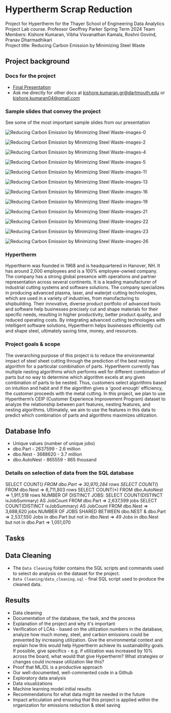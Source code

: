 # Hypertherm Scrap Reduction
Project for Hypertherm for the Thayer School of Engineering Data Analytics Project Lab course. 
Professor Geoffrey Parker 
Spring Term 2024
Team Members: Kishore Kumaran, Vibha Visvanathan Kamala, Roshni Govind, Pranav Dharmadhikari  
Project title: Reducing Carbon Emission by Minimizing Steel Waste

## Project background 

### Docs for the project
* [Final Presentation]([https://docs.google.com/presentation/d/1dStRV1ZOExTIJEzfsv0eXDAbw8WIKH-mX-2jgdKO9Rw/edit?usp=drive_link](https://drive.google.com/file/d/1ZOuMiVnZNY-P22lvO5lX4LpsUD0mofU_/view?usp=drive_link)) 
* Ask me directly for other docs at kishore.kumaran.gr@dartmouth.edu or kishore.kumaran04@gmail.com

### Sample slides that convey the project
See some of the most important sample slides from our presentation

![Reducing Carbon Emission by Minimizing Steel Waste-images-0](https://github.com/kishorekumaran04/hypertherm_scrap_reduction/assets/30934994/8216286a-2d3b-4646-a433-1deceef16c88)

![Reducing Carbon Emission by Minimizing Steel Waste-images-2](https://github.com/kishorekumaran04/hypertherm_scrap_reduction/assets/30934994/99cc6371-47a5-40a2-8b2b-a35522c731c4)


![Reducing Carbon Emission by Minimizing Steel Waste-images-4](https://github.com/kishorekumaran04/hypertherm_scrap_reduction/assets/30934994/fe3d7249-d972-4e68-8483-d879c80edc5f)

![Reducing Carbon Emission by Minimizing Steel Waste-images-5](https://github.com/kishorekumaran04/hypertherm_scrap_reduction/assets/30934994/cefbbbd1-57e6-4563-8920-2aae062f6c64)

![Reducing Carbon Emission by Minimizing Steel Waste-images-11](https://github.com/kishorekumaran04/hypertherm_scrap_reduction/assets/30934994/053ed5dd-01e9-4675-8365-c8221844fa33)

![Reducing Carbon Emission by Minimizing Steel Waste-images-13](https://github.com/kishorekumaran04/hypertherm_scrap_reduction/assets/30934994/5715601d-2fa6-4010-8a75-bf1eacd79c9e)

![Reducing Carbon Emission by Minimizing Steel Waste-images-16](https://github.com/kishorekumaran04/hypertherm_scrap_reduction/assets/30934994/c9102e60-cfba-47fc-9c3f-d03df9625773)

![Reducing Carbon Emission by Minimizing Steel Waste-images-19](https://github.com/kishorekumaran04/hypertherm_scrap_reduction/assets/30934994/2e65a6e4-6e6c-4214-a527-4a8e7784a644)

![Reducing Carbon Emission by Minimizing Steel Waste-images-21](https://github.com/kishorekumaran04/hypertherm_scrap_reduction/assets/30934994/e6dc9cba-dd8e-4e0e-b04b-15706b7753f6)

![Reducing Carbon Emission by Minimizing Steel Waste-images-22](https://github.com/kishorekumaran04/hypertherm_scrap_reduction/assets/30934994/184a1b78-4e87-4bcc-8392-b393946cfc06)

![Reducing Carbon Emission by Minimizing Steel Waste-images-23](https://github.com/kishorekumaran04/hypertherm_scrap_reduction/assets/30934994/0cc9f813-e3a8-468e-aad5-15c7b79560c6)

![Reducing Carbon Emission by Minimizing Steel Waste-images-26](https://github.com/kishorekumaran04/hypertherm_scrap_reduction/assets/30934994/280897ab-d6dd-4304-8fca-0470a6750718)


### Hypertherm
Hypertherm was founded in 1968 and is headquartered in Hanover, NH. It has around 2,000 employees and is a 100% employee-owned company. The company has a strong global presence with operations and partner representation across several continents. It is a leading manufacturer of industrial cutting systems and software solutions. The company specializes in producing advanced plasma, laser, and waterjet cutting technologies, which are used in a variety of industries, from manufacturing to shipbuilding. Their innovative, diverse product portfolio of advanced tools and software help businesses precisely cut and shape materials for their specific needs, resulting in higher productivity, better product quality, and reduced operating costs. By integrating advanced cutting technologies with intelligent software solutions, Hypertherm helps businesses efficiently cut and shape steel, ultimately saving time, money, and resources.

### Project goals & scope 
The overarching purpose of this project is to reduce the environmental impact of steel sheet cutting through the prediction of the best nesting algorithm for a particular combination of parts. Hypertherm currently has multiple nesting algorithms which performs well for different combination of parts but no way to determine which algorithm excels at any given combination of parts to be nested. Thus, customers select algorithms based on intuition and habit and if the algorithm gives a 'good enough' efficiency, the customer proceeds with the metal cutting. In this project, we plan to use Hypertherm’s CEIP (Customer Experience Improvement Program) dataset to analyze the relationship between part features, nesting features, and nesting algorithms. Ultimately, we aim to use the features in this data to predict which combination of parts and algorithms maximizes utilization. 

## Database Info

* Unique values (number of unique jobs)
* dbo.Part - 2637599 - 2.6 million
* dbo.Nest - 3688620 - 3.7 million
* dbo.AutoNest - 865559 - 865 thousand 

### Details on selection of data from the SQL database

SELECT COUNT(*) FROM dbo.Part => 30,970,284 rows 
SELECT COUNT(*) FROM dbo.Nest => 8,711,803 rows 
SELECT COUNT(*) FROM dbo.AutoNest => 1,911,518 rows 
NUMBER OF DISTINCT JOBS: 
SELECT COUNT(DISTINCT ixJobSummary) AS JobCount FROM dbo.Part => 2,637,599 jobs 
SELECT COUNT(DISTINCT ixJobSummary) AS JobCount FROM dbo.Nest => 3,688,620 jobs 
NUMBER OF JOBS SHARED BETWEEN dbo.NEST & dbo.Part => 2,537,550 
Jobs in dbo.Part but not in dbo.Nest => 49 
Jobs in dbo.Nest but not in dbo.Part => 1,051,070 

## Tasks 

## Data Cleaning 
* The `Data Cleaning` folder contains the SQL scripts and commands used to select do analysis on the dataset for the project. 
* `Data Cleaning/data_cleaning.sql` - final SQL script used to produce the cleaned data. 

## Results
* Data cleaning 
* Documentation of the database, the task, and the process 
* Explanation of the project and why it's important 
* Verification of LCAs - based on the utilization numbers in the database, analyze how much money, steel, and carbon emissions could be prevented by increasing utilization. Give the environmental context and explain how this would help Hypertherm achieve its sustainability goals. If possible, give specifics - e.g. if utilization was increased by 10% across the board, what would that give Hypertherm? What strategies or changes could increase utilization like this? 
* Proof that ML/DL is a productive approach 
* Our well-documented, well-commented code in a Github
* Exploratory data analysis 
* Data visualizations 
* Machine learning model initial results 
* Recommendations for what data might be needed in the future
* Impact articulation and ensuring that this project is applied within the organization for emissions reduction & steel saving 
